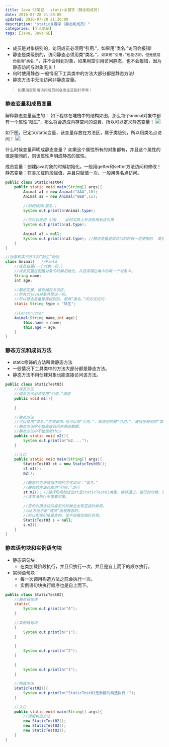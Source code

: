 ```yaml
---
title: Java SE笔记： static关键字（静态和成员）
date: 2016-07-28 21:20:00
updated: 2016-07-28 21:20:00
description: "static关键字（静态和成员）"
categories: [个人笔记]
tags: [Java, Java SE]
---
```


- 成员是对象级别的，访问成员必须用“引用.”，如果用“类名.”访问会报错!
- 静态是类级别的，访问静态必须用类“类名.”，`如果用“引用.”也能访问，但是底层仍使用“类名.”`，并不会用到对象，如果用空引用访问静态，也不会报错，因为静态访问与对象无关！
- 何时使用静态:一般情况下工具类中的方法大部分都是静态方法!
- 静态方法中无法访问非静态变量。
> `如果用空引用访问成员则会发生空指针异常！`

### 静态变量和成员变量
解释静态变量诞生的：
如下程序在堆栈中的结构如图，那么每个animal对象中都有一个属性“陆生”，那么将会造成内存空间的浪费，所以可以定义静态变量！
![](/images/javase_8.jpg)

如下图，已定义static变量，该变量存放在方法区，属于类级别，所以用类名点访问！
![](/images/javase_9.jpg)

什么时候变量声明成静态变量？
如果这个属性所有的对象都有，并且这个属性的值是相同的，则该属性声明成静态的属性。

成员变量：创建java对象的时候初始化。一般用getter和setter方法访问和修改！
静态变量：在类加载阶段赋值，并且只赋值一次。一般用类名点访问。

```java
public class StaticTest04{
    public static void main(String[] args){
        Animal a1 = new Animal("AAA",10);
        Animal a2 = new Animal("BBB",11);
        
        //如何访问(类名.)
        System.out.println(Animal.type);
        
        //也可以使用 引用.   此时实质上并没有用到该引用
        System.out.println(a1.type);
        
        Animal a3 = null;
        System.out.println(a3.type); //静态变量底层访问的时候一定使用的  类名. 和对象无关，不会出现空指针异常。
    }
}

//抽象现实世界中的“陆生”动物
class Animal{   //Field
    //成员变量(一个对象一份.)
    //成员变量在创建对象的时候初始化，并且存储在堆中的每一个对象中。
    String name;
    int age;
    
    //静态变量，被存储在方法区.
    //所有的java对象共享这一份。
    //所以静态变量是类级别的，使用“类名.”的方式访问.
    static String type = "陆生";
    
    //Constructor
    Animal(String name,int age){
        this.name = name;
        this.age = age;
    }
}
```

### 静态方法和成员方法
- static修饰的方法叫做静态方法
- 一般情况下工具类中的方法大部分都是静态方法。
- 静态方法不用创建对象也能直接访问该方法。

```java
public class StaticTest03{
    //成员方法
    //成员方法必须使用“引用.”调用
    public void m1(){
    	
    }
    
    //静态方法
    //可以使用“类名.”方式调用.也可以用“引用.”，即使用的是“引用.”，底层还是用的“类名.”
    //静态方法中不能直接访问非静态数据.
    //静态方法中不能使用this
    public static void m2(){
    	System.out.println("m2....");
    }
    
    //入口
    public static void main(String[] args){
    	StaticTest03 st = new StaticTest03();
    	st.m1();
    	m2();
    	
    	//静态的方法按照正规的方式访问：“类名.”
    	//静态的方法也能用“引用.”访问
    	st.m2(); //编译阶段检查出st是StaticTest03类型，编译通过，运行的时候，仍然使用 "StaticTest03."的方式访问。
    	//该方法执行不需要对象。
    	
    	//空的引用去访问成员的时候会出现空指针异常。
    	//m2方法不是“成员”而是静态的。
    	//所以即使引用是空的，也不会报空指针异常。
    	StaticTest03 s = null;
    	s.m2(); 
    }
}
```
### 静态语句块和实例语句块

- 静态语句块：
  - 在类加载阶段执行，并且只执行一次，并且是自上而下的顺序执行。
- 实例语句块：
  - 每一次调用构造方法之前会执行一次。
  - 实例语句块执行顺序也是自上而下。

```java
public class StaticTest02{
    //静态语句块
    static{
        System.out.println("A");
    }
    
    //实例语句块
    {
        System.out.println("1");
    }
    
    {
        System.out.println("2");
    }
    
    {
        System.out.println("3");
    }
    
    //构造方法
    StaticTest02(){
        System.out.println("StaticTest02无参数的构造执行！");
    }
    
    //入口
    public static void main(String[] args){
        //调用构造方法
        new StaticTest02();
        new StaticTest02();
        new StaticTest02();
    }
}
```